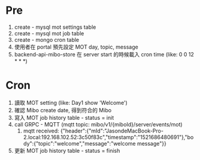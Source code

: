 # Pre

1. create - mysql mot settings table
2. create - mysql mot job table
3. create - mongo cron table
4. 使用者在 portal 預先設定 MOT day, topic, message
5. backend-api-mibo-store 在 server start 的時候載入 cron time \(like: 0 0 12 \* \* \*\)

# Cron

1. 讀取 MOT setting \(like: Day1 show 'Welcome'\)
2. 確認 Mibo create date, 得到符合的 Mibo
3. 寫入 MOT job history table - status = init
4. call GRPC - MQTT \(mqtt topic: mibo/v1/{miboId}/server/events/mot\)
   1. mqtt received: {"header":{"mId":"JasondeMacBook-Pro-2.local:192.168.102.52:3c50f83c","timestamp":"1521686480691"},"body":{"topic":"welcome","message":"welcome message"}}
5. 更新 MOT job history table - status = finish



